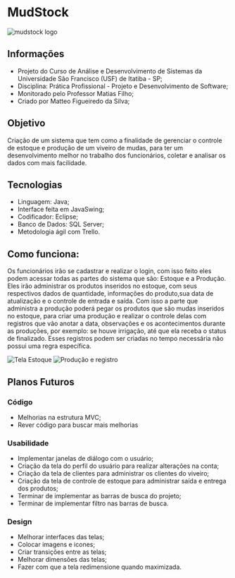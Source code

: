 # MudStock

![mudstock logo](https://user-images.githubusercontent.com/69529755/101160473-dd49ad00-360d-11eb-8811-c1f32bac850f.png)

## Informações
- Projeto do Curso de Análise e Desenvolvimento de Sistemas da Universidade  São Francisco (USF) de Itatiba - SP;
- Disciplina: Prática Profissional - Projeto e Desenvolvimento de Software;
- Monitorado pelo Professor Matias Filho;
- Criado por Matteo Figueiredo da Silva;

## Objetivo
Criação de um sistema que tem como a finalidade de gerenciar o controle de estoque 
e produção de um viveiro de mudas, para ter um desenvolvimento melhor no trabalho dos funcionários, coletar e analisar os dados com mais facilidade.

## Tecnologias
- Linguagem: Java;
- Interface feita em JavaSwing;
- Codificador: Eclipse;
- Banco de Dados: SQL Server;
- Metodologia ágil com Trello.

## Como funciona:
Os funcionários irão se cadastrar e realizar o login, com isso feito eles podem acessar todas as partes do sistema que são: Estoque e a Produção. Eles irão administrar os produtos inseridos no estoque, com seus respectivos dados de quantidade, informações do produto,sua data de atualização e o controle de entrada e saída. 
Com isso a parte que administra a produção poderá pegar os produtos que são mudas inseridos no estoque, para criar uma produção e realizar o controle delas com registros que vão anotar a data, observações e os acontecimentos durante as produções, por exemplo: se houve irrigação, até que ela receba o status de finalizado. Esses registros podem ser criadas no tempo necessária não possui uma regra específica.


![Tela Estoque](https://user-images.githubusercontent.com/69529755/101167493-bba1f300-3618-11eb-8dc3-7583587131f7.PNG)
![Produção e registro](https://user-images.githubusercontent.com/69529755/101167553-cfe5f000-3618-11eb-8b11-8c9492902a25.PNG)

## Planos Futuros
### Código
- Melhorias na estrutura MVC;
- Rever código para buscar mais melhorias

### Usabilidade
- Implementar janelas de diálogo com o usuário;
- Criação da tela do perfil do usuário para realizar alterações na conta;
- Criação da tela de clientes para administrar os clientes do viveiro;
- Criação da tela de controle de estoque para administrar saída e entrega dos produtos;
- Terminar de implementar as barras de busca do projeto;
- Terminar de implementar filtro nas barras de busca.


### Design
- Melhorar interfaces das telas;
- Colocar imagens e icones;
- Criar transições entre as telas;
- Melhorar dimensões das telas;
- Fazer com que a tela redimensione quando maximizada.
